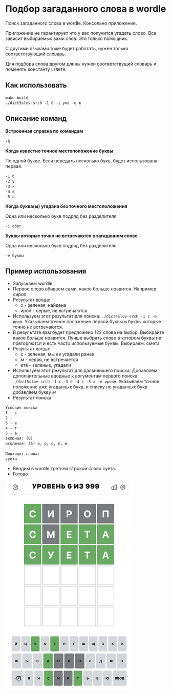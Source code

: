 # Подбор загаданного слова в wordle

Поиск загаданного слова в wordle.
Консольно приложение.

Приложение не гарантирует что у вас получится угадать слово. 
Все зависит выбираемых вами слов. Это только помощник.

С другими языками тоже будет работать, нужен только соответствующий словарь.

Для подбора слова другом длины нужен соответствущий словарь и поменять константу `LENGTH`.


## Как использовать

````
make build
./dict5slov-srch -1 б -i укв -e ж
````

## Описание команд

**Встроенная справка по командам**

`-h`

**Когда известно точное местоположение буквы**

По одной букве. Если передать несколько букв, будет использована первая.
````
-1 б
-2 у
-3 к
-4 в
-5 а
````

**Когда буква(ы) угадана без точного местоположения**

Одна или несколько букв подряд без разделителя
````
-i абвг
````

**Буквы которые точно не встречаются в загаданном слове**

Одна или несколько букв подряд без разделителя
````
-e буквы
````

## Пример использования

- Запускаем wordle
- Первое слово вбиваем сами, какое больше нравится. Например: сироп
- Результат ввода:
  - c - зеленая, найдена
  - ироп - серые, не встречаются
- Используем этот результат для поиска: `./dict4slov-srch -1 с -e ироп`. Указываем точное положение первой буквы и буквы которые точно не встречаются.
- В результате вам будет предложено 122 слова на выбор. Выбирайте какое больше нравится.
Лучше выбрать слово в котором буквы не повторяются и есть часто используемые буквы. Выбираем: смета
- Результат ввода:
  - c - зеленая, мы ее угадали ранее
  - м - серая, не встречается
  - ета - зеленые, угадали
- Используем этот результат для дальнейшего поиска. Добавляем дополнительные вводные к аргументам первого поиска: 
`./dict5slov-srch -1 с -3 е -4 т -5 а -e иропм`. Указываем точное положение уже угаданных букв, к списку не угаданных букв добавляем букву *м*
- Результат поиска:
````
Условия поиска
1 - с
2 -
3 - е
4 - т
5 - а
включая: (0)
исключая: (5) и, р, о, п, м

Подходят слова:
суета
````
- Вводим в wordle третьей строкой слово суета.
- Готово

![Прохождение wordle](images/wordle.png)

